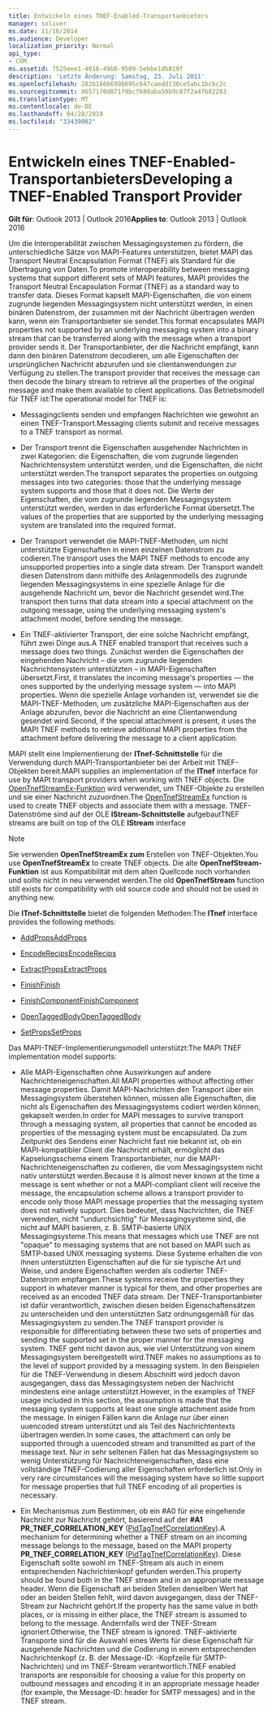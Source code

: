 ```yaml
---
title: Entwickeln eines TNEF-Enabled-Transportanbieters
manager: soliver
ms.date: 11/16/2014
ms.audience: Developer
localization_priority: Normal
api_type:
- COM
ms.assetid: 7525eee1-4016-49b8-9509-5ebbe1db819f
description: 'Letzte Änderung: Samstag, 23. Juli 2011'
ms.openlocfilehash: 282b1866699b695c647caedd130ce5abc1bcbc2c
ms.sourcegitcommit: 8657170d071f9bcf680aba50b9c07f2a4fb82283
ms.translationtype: MT
ms.contentlocale: de-DE
ms.lasthandoff: 04/28/2019
ms.locfileid: "33439002"
---
```

# <a name="developing-a-tnef-enabled-transport-provider"></a><span data-ttu-id="d362c-103">Entwickeln eines TNEF-Enabled-Transportanbieters</span><span class="sxs-lookup"><span data-stu-id="d362c-103">Developing a TNEF-Enabled Transport Provider</span></span>

  
  
<span data-ttu-id="d362c-104">**Gilt für**: Outlook 2013 | Outlook 2016</span><span class="sxs-lookup"><span data-stu-id="d362c-104">**Applies to**: Outlook 2013 | Outlook 2016</span></span> 
  
<span data-ttu-id="d362c-105">Um die Interoperabilität zwischen Messagingsystemen zu fördern, die unterschiedliche Sätze von MAPI-Features unterstützen, bietet MAPI das Transport Neutral Encapsulation Format (TNEF) als Standard für die Übertragung von Daten.</span><span class="sxs-lookup"><span data-stu-id="d362c-105">To promote interoperability between messaging systems that support different sets of MAPI features, MAPI provides the Transport Neutral Encapsulation Format (TNEF) as a standard way to transfer data.</span></span> <span data-ttu-id="d362c-106">Dieses Format kapselt MAPI-Eigenschaften, die von einem zugrunde liegenden Messagingsystem nicht unterstützt werden, in einen binären Datenstrom, der zusammen mit der Nachricht übertragen werden kann, wenn ein Transportanbieter sie sendet.</span><span class="sxs-lookup"><span data-stu-id="d362c-106">This format encapsulates MAPI properties not supported by an underlying messaging system into a binary stream that can be transferred along with the message when a transport provider sends it.</span></span> <span data-ttu-id="d362c-107">Der Transportanbieter, der die Nachricht empfängt, kann dann den binären Datenstrom decodieren, um alle Eigenschaften der ursprünglichen Nachricht abzurufen und sie clientanwendungen zur Verfügung zu stellen.</span><span class="sxs-lookup"><span data-stu-id="d362c-107">The transport provider that receives the message can then decode the binary stream to retrieve all the properties of the original message and make them available to client applications.</span></span> <span data-ttu-id="d362c-108">Das Betriebsmodell für TNEF ist:</span><span class="sxs-lookup"><span data-stu-id="d362c-108">The operational model for TNEF is:</span></span>
  
- <span data-ttu-id="d362c-109">Messagingclients senden und empfangen Nachrichten wie gewohnt an einen TNEF-Transport.</span><span class="sxs-lookup"><span data-stu-id="d362c-109">Messaging clients submit and receive messages to a TNEF transport as normal.</span></span>
    
- <span data-ttu-id="d362c-110">Der Transport trennt die Eigenschaften ausgehender Nachrichten in zwei Kategorien: die Eigenschaften, die vom zugrunde liegenden Nachrichtensystem unterstützt werden, und die Eigenschaften, die nicht unterstützt werden.</span><span class="sxs-lookup"><span data-stu-id="d362c-110">The transport separates the properties on outgoing messages into two categories: those that the underlying message system supports and those that it does not.</span></span> <span data-ttu-id="d362c-111">Die Werte der Eigenschaften, die vom zugrunde liegenden Messagingsystem unterstützt werden, werden in das erforderliche Format übersetzt.</span><span class="sxs-lookup"><span data-stu-id="d362c-111">The values of the properties that are supported by the underlying messaging system are translated into the required format.</span></span>
    
- <span data-ttu-id="d362c-112">Der Transport verwendet die MAPI-TNEF-Methoden, um nicht unterstützte Eigenschaften in einen einzelnen Datenstrom zu codieren.</span><span class="sxs-lookup"><span data-stu-id="d362c-112">The transport uses the MAPI TNEF methods to encode any unsupported properties into a single data stream.</span></span> <span data-ttu-id="d362c-113">Der Transport wandelt diesen Datenstrom dann mithilfe des Anlagenmodells des zugrunde liegenden Messagingsystems in eine spezielle Anlage für die ausgehende Nachricht um, bevor die Nachricht gesendet wird.</span><span class="sxs-lookup"><span data-stu-id="d362c-113">The transport then turns that data stream into a special attachment on the outgoing message, using the underlying messaging system's attachment model, before sending the message.</span></span>
    
- <span data-ttu-id="d362c-114">Ein TNEF-aktivierter Transport, der eine solche Nachricht empfängt, führt zwei Dinge aus.</span><span class="sxs-lookup"><span data-stu-id="d362c-114">A TNEF enabled transport that receives such a message does two things.</span></span> <span data-ttu-id="d362c-115">Zunächst werden die Eigenschaften der eingehenden Nachricht – die vom zugrunde liegenden Nachrichtensystem unterstützten – in MAPI-Eigenschaften übersetzt.</span><span class="sxs-lookup"><span data-stu-id="d362c-115">First, it translates the incoming message's properties — the ones supported by the underlying message system — into MAPI properties.</span></span> <span data-ttu-id="d362c-116">Wenn die spezielle Anlage vorhanden ist, verwendet sie die MAPI-TNEF-Methoden, um zusätzliche MAPI-Eigenschaften aus der Anlage abzurufen, bevor die Nachricht an eine Clientanwendung gesendet wird.</span><span class="sxs-lookup"><span data-stu-id="d362c-116">Second, if the special attachment is present, it uses the MAPI TNEF methods to retrieve additional MAPI properties from the attachment before delivering the message to a client application.</span></span>
    
<span data-ttu-id="d362c-117">MAPI stellt eine Implementierung der **ITnef-Schnittstelle** für die Verwendung durch MAPI-Transportanbieter bei der Arbeit mit TNEF-Objekten bereit.</span><span class="sxs-lookup"><span data-stu-id="d362c-117">MAPI supplies an implementation of the **ITnef** interface for use by MAPI transport providers when working with TNEF objects.</span></span> <span data-ttu-id="d362c-118">Die [OpenTnefStreamEx-Funktion](opentnefstreamex.md) wird verwendet, um TNEF-Objekte zu erstellen und sie einer Nachricht zuzuordnen.</span><span class="sxs-lookup"><span data-stu-id="d362c-118">The [OpenTnefStreamEx](opentnefstreamex.md) function is used to create TNEF objects and associate them with a message.</span></span> <span data-ttu-id="d362c-119">TNEF-Datenströme sind auf der OLE **IStream-Schnittstelle** aufgebaut</span><span class="sxs-lookup"><span data-stu-id="d362c-119">TNEF streams are built on top of the OLE **IStream** interface</span></span> 
  
> [!NOTE]
> <span data-ttu-id="d362c-120">Sie verwenden **OpenTnefStreamEx zum** Erstellen von TNEF-Objekten.</span><span class="sxs-lookup"><span data-stu-id="d362c-120">You use **OpenTnefStreamEx** to create TNEF objects.</span></span> <span data-ttu-id="d362c-121">Die alte **OpenTnefStream-Funktion** ist aus Kompatibilität mit dem alten Quellcode noch vorhanden und sollte nicht in neu verwendet werden.</span><span class="sxs-lookup"><span data-stu-id="d362c-121">The old **OpenTnefStream** function still exists for compatibility with old source code and should not be used in anything new.</span></span> 
  
<span data-ttu-id="d362c-122">Die **ITnef-Schnittstelle** bietet die folgenden Methoden:</span><span class="sxs-lookup"><span data-stu-id="d362c-122">The **ITnef** interface provides the following methods:</span></span> 
  
- [<span data-ttu-id="d362c-123">AddProps</span><span class="sxs-lookup"><span data-stu-id="d362c-123">AddProps</span></span>](itnef-addprops.md)
    
- [<span data-ttu-id="d362c-124">EncodeRecips</span><span class="sxs-lookup"><span data-stu-id="d362c-124">EncodeRecips</span></span>](itnef-encoderecips.md)
    
- [<span data-ttu-id="d362c-125">ExtractProps</span><span class="sxs-lookup"><span data-stu-id="d362c-125">ExtractProps</span></span>](itnef-extractprops.md)
    
- [<span data-ttu-id="d362c-126">Finish</span><span class="sxs-lookup"><span data-stu-id="d362c-126">Finish</span></span>](itnef-finish.md)
    
- [<span data-ttu-id="d362c-127">FinishComponent</span><span class="sxs-lookup"><span data-stu-id="d362c-127">FinishComponent</span></span>](itnef-finishcomponent.md)
    
- [<span data-ttu-id="d362c-128">OpenTaggedBody</span><span class="sxs-lookup"><span data-stu-id="d362c-128">OpenTaggedBody</span></span>](itnef-opentaggedbody.md)
    
- [<span data-ttu-id="d362c-129">SetProps</span><span class="sxs-lookup"><span data-stu-id="d362c-129">SetProps</span></span>](itnef-setprops.md)
    
<span data-ttu-id="d362c-130">Das MAPI-TNEF-Implementierungsmodell unterstützt:</span><span class="sxs-lookup"><span data-stu-id="d362c-130">The MAPI TNEF implementation model supports:</span></span>
  
- <span data-ttu-id="d362c-131">Alle MAPI-Eigenschaften ohne Auswirkungen auf andere Nachrichteneigenschaften.</span><span class="sxs-lookup"><span data-stu-id="d362c-131">All MAPI properties without affecting other message properties.</span></span> <span data-ttu-id="d362c-132">Damit MAPI-Nachrichten den Transport über ein Messagingsystem überstehen können, müssen alle Eigenschaften, die nicht als Eigenschaften des Messagingsystems codiert werden können, gekapselt werden.</span><span class="sxs-lookup"><span data-stu-id="d362c-132">In order for MAPI messages to survive transport through a messaging system, all properties that cannot be encoded as properties of the messaging system must be encapsulated.</span></span> <span data-ttu-id="d362c-133">Da zum Zeitpunkt des Sendens einer Nachricht fast nie bekannt ist, ob ein MAPI-kompatibler Client die Nachricht erhält, ermöglicht das Kapselungsschema einem Transportanbieter, nur die MAPI-Nachrichteneigenschaften zu codieren, die vom Messagingsystem nicht nativ unterstützt werden.</span><span class="sxs-lookup"><span data-stu-id="d362c-133">Because it is almost never known at the time a message is sent whether or not a MAPI-compliant client will receive the message, the encapsulation scheme allows a transport provider to encode only those MAPI message properties that the messaging system does not natively support.</span></span> <span data-ttu-id="d362c-134">Dies bedeutet, dass Nachrichten, die TNEF verwenden, nicht "undurchsichtig" für Messagingsysteme sind, die nicht auf MAPI basieren, z. B. SMTP-basierte UNIX Messagingsysteme.</span><span class="sxs-lookup"><span data-stu-id="d362c-134">This means that messages which use TNEF are not "opaque" to messaging systems that are not based on MAPI such as SMTP-based UNIX messaging systems.</span></span> <span data-ttu-id="d362c-135">Diese Systeme erhalten die von ihnen unterstützten Eigenschaften auf die für sie typische Art und Weise, und andere Eigenschaften werden als codierter TNEF-Datenstrom empfangen.</span><span class="sxs-lookup"><span data-stu-id="d362c-135">These systems receive the properties they support in whatever manner is typical for them, and other properties are received as an encoded TNEF data stream.</span></span> <span data-ttu-id="d362c-136">Der TNEF-Transportanbieter ist dafür verantwortlich, zwischen diesen beiden Eigenschaftensätzen zu unterscheiden und den unterstützten Satz ordnungsgemäß für das Messagingsystem zu senden.</span><span class="sxs-lookup"><span data-stu-id="d362c-136">The TNEF transport provider is responsible for differentiating between these two sets of properties and sending the supported set in the proper manner for the messaging system.</span></span> <span data-ttu-id="d362c-137">TNEF geht nicht davon aus, wie viel Unterstützung von einem Messagingsystem bereitgestellt wird.</span><span class="sxs-lookup"><span data-stu-id="d362c-137">TNEF makes no assumptions as to the level of support provided by a messaging system.</span></span> <span data-ttu-id="d362c-138">In den Beispielen für die TNEF-Verwendung in diesem Abschnitt wird jedoch davon ausgegangen, dass das Messagingsystem neben der Nachricht mindestens eine anlage unterstützt.</span><span class="sxs-lookup"><span data-stu-id="d362c-138">However, in the examples of TNEF usage included in this section, the assumption is made that the messaging system supports at least one single attachment aside from the message.</span></span> <span data-ttu-id="d362c-139">In einigen Fällen kann die Anlage nur über einen uuencoded stream unterstützt und als Teil des Nachrichtentexts übertragen werden.</span><span class="sxs-lookup"><span data-stu-id="d362c-139">In some cases, the attachment can only be supported through a uuencoded stream and transmitted as part of the message text.</span></span> <span data-ttu-id="d362c-140">Nur in sehr seltenen Fällen hat das Messagingsystem so wenig Unterstützung für Nachrichteneigenschaften, dass eine vollständige TNEF-Codierung aller Eigenschaften erforderlich ist.</span><span class="sxs-lookup"><span data-stu-id="d362c-140">Only in very rare circumstances will the messaging system have so little support for message properties that full TNEF encoding of all properties is necessary.</span></span>
    
- <span data-ttu-id="d362c-141">Ein Mechanismus zum Bestimmen, ob ein #A0 für eine eingehende Nachricht zur Nachricht gehört, basierend auf der **#A1 PR_TNEF_CORRELATION_KEY** ([PidTagTnefCorrelationKey](pidtagtnefcorrelationkey-canonical-property.md)).</span><span class="sxs-lookup"><span data-stu-id="d362c-141">A mechanism for determining whether a TNEF stream on an incoming message belongs to the message, based on the MAPI property **PR_TNEF_CORRELATION_KEY** ([PidTagTnefCorrelationKey](pidtagtnefcorrelationkey-canonical-property.md)).</span></span> <span data-ttu-id="d362c-142">Diese Eigenschaft sollte sowohl im TNEF-Stream als auch in einem entsprechenden Nachrichtenkopf gefunden werden.</span><span class="sxs-lookup"><span data-stu-id="d362c-142">This property should be found both in the TNEF stream and in an appropriate message header.</span></span> <span data-ttu-id="d362c-143">Wenn die Eigenschaft an beiden Stellen denselben Wert hat oder an beiden Stellen fehlt, wird davon ausgegangen, dass der TNEF-Stream zur Nachricht gehört.</span><span class="sxs-lookup"><span data-stu-id="d362c-143">If the property has the same value in both places, or is missing in either place, the TNEF stream is assumed to belong to the message.</span></span> <span data-ttu-id="d362c-144">Andernfalls wird der TNEF-Stream ignoriert.</span><span class="sxs-lookup"><span data-stu-id="d362c-144">Otherwise, the TNEF stream is ignored.</span></span> <span data-ttu-id="d362c-145">TNEF-aktivierte Transporte sind für die Auswahl eines Werts für diese Eigenschaft für ausgehende Nachrichten und die Codierung in einem entsprechenden Nachrichtenkopf (z. B. der Message-ID: -Kopfzeile für SMTP-Nachrichten) und im TNEF-Stream verantwortlich.</span><span class="sxs-lookup"><span data-stu-id="d362c-145">TNEF enabled transports are responsible for choosing a value for this property on outbound messages and encoding it in an appropriate message header (for example, the Message-ID: header for SMTP messages) and in the TNEF stream.</span></span>
    


